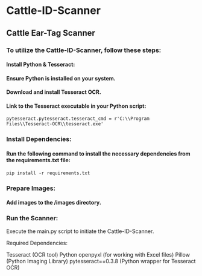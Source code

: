 # Cattle-ID-Scanner
## Cattle Ear-Tag Scanner
### To utilize the Cattle-ID-Scanner, follow these steps:
####
#### Install Python & Tesseract:
#### Ensure Python is installed on your system.
#### Download and install Tesseract OCR.
#### Link to the Tesseract executable in your Python script:
```pytesseract.pytesseract.tesseract_cmd = r'C:\\Program Files\\Tesseract-OCR\\tesseract.exe'```
### Install Dependencies:
#### Run the following command to install the necessary dependencies from the requirements.txt file:

```pip install -r requirements.txt```

### Prepare Images:

#### Add images to the /images directory.

### Run the Scanner:

Execute the main.py script to initiate the Cattle-ID-Scanner.

Required Dependencies:

Tesseract (OCR tool)
Python
openpyxl (for working with Excel files)
Pillow (Python Imaging Library)
pytesseract==0.3.8 (Python wrapper for Tesseract OCR)
